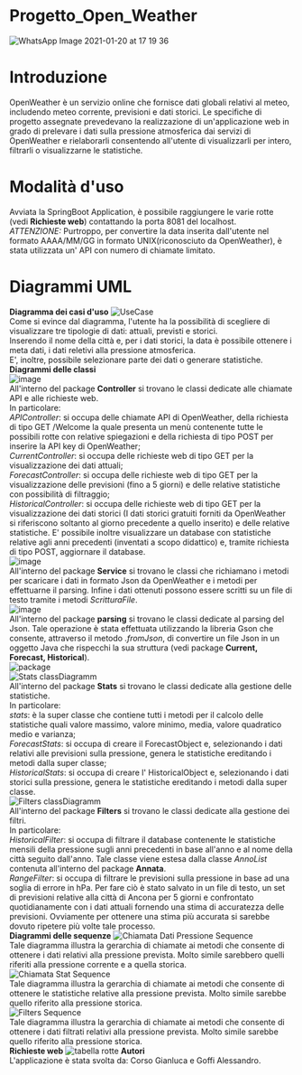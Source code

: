 # Progetto_Open_Weather
![WhatsApp Image 2021-01-20 at 17 19 36](https://user-images.githubusercontent.com/75131126/105203795-cd494680-5b43-11eb-8246-2640be8a7c72.jpeg)
# Introduzione
OpenWeather è un servizio online che fornisce dati globali relativi al meteo, includendo meteo corrente, previsioni e dati storici.
Le specifiche di progetto assegnate prevedevano la realizzazione di un'applicazione web in grado di prelevare i dati sulla pressione atmosferica dai servizi di OpenWeather e rielaborarli consentendo all'utente di visualizzarli per intero,  filtrarli o visualizzarne le statistiche.
# Modalità d'uso
Avviata la SpringBoot Application, è possibile raggiungere le varie rotte (vedi <b>Richieste web</b>) contattando la porta 8081 del localhost.<br>
<i>ATTENZIONE:</i> Purtroppo, per convertire la data inserita dall'utente nel formato AAAA/MM/GG in formato UNIX(riconosciuto da OpenWeather), è stata utilizzata un' API con numero di chiamate limitato.
# Diagrammi UML
<b>Diagramma dei casi d'uso</b>
![UseCase](https://user-images.githubusercontent.com/76054341/105207337-b147a400-5b47-11eb-97fb-9a3bcf883508.jpg)
<br>Come si evince dal diagramma, l'utente ha la possibilità di scegliere di visualizzare tre tipologie di dati: attuali, previsti e storici.<br>
Inserendo il nome della città e, per i dati storici, la data è possibile ottenere i meta dati, i dati reletivi alla pressione atmosferica.<br> 
E', inoltre, possibile selezionare parte dei dati o generare statistiche.<br>
<b>Diagrammi delle classi</b><br>
![image](https://user-images.githubusercontent.com/76054341/105208793-62027300-5b49-11eb-944c-ed439c71f927.png)
<br>All'interno del package <b>Controller</b> si trovano le classi dedicate alle chiamate API e alle richieste web.<br>
In particolare:<br> 
<i>APIController</i>: si occupa delle chiamate API di OpenWeather, della richiesta di tipo GET /Welcome la quale presenta un menù contenente tutte le possibili rotte con relative spiegazioni e della richiesta di tipo POST per inserire la API key di OpenWeather;<br>
<i>CurrentController</i>: si occupa delle richieste web di tipo GET per la visualizzazione dei dati attuali;<br>
<i>ForecastController</i>: si occupa delle richieste web di tipo GET per la visualizzazione delle previsioni (fino a 5 giorni) e delle relative statistiche con possibilità di filtraggio;<br>
<i>HistoricalController</i>: si occupa delle richieste web di tipo GET per la visualizzazione dei dati storici (I dati storici gratuiti forniti da OpenWeather si riferiscono soltanto al giorno precedente a quello inserito) e delle relative statistiche. E' possibile inoltre visualizzare un database con statistiche relative agli anni precedenti (inventati a scopo didattico) e, tramite richiesta di tipo POST, aggiornare il database.<br>
![image](https://user-images.githubusercontent.com/76054341/105212271-88c2a880-5b4d-11eb-95fa-b92830682fad.png)
<br>All'interno del package <b>Service</b> si trovano le classi che richiamano i metodi per scaricare i dati in formato Json da OpenWeather e i metodi per effettuarne il parsing. Infine i dati ottenuti possono essere scritti su un file di testo tramite i metodi <i>ScritturaFile</i>.<br>
![image](https://user-images.githubusercontent.com/76054341/105211971-28336b80-5b4d-11eb-86d2-90284b134d08.png)
<br>All'interno del package <b>parsing</b> si trovano le classi dedicate al parsing del Json. Tale operazione è stata effettuata utilizzando la libreria Gson che consente, attraverso il metodo <i>.fromJson</i>, di convertire un file Json in un oggetto Java che rispecchi la sua struttura (vedi package <b>Current, Forecast, Historical</b>).<br>
![package](https://user-images.githubusercontent.com/76054341/105214496-5e261f00-5b50-11eb-9e9d-f333280c3a75.png)
<br>
![Stats classDiagramm](https://user-images.githubusercontent.com/76054341/105214759-b3fac700-5b50-11eb-9b5c-a1dcfb2ca265.jpg)
<br>All'interno del package <b>Stats</b> si trovano le classi dedicate alla gestione delle statistiche.<br>
In particolare:<br>
<i>stats</i>: è la super classe che contiene tutti i metodi per il calcolo delle statistiche quali valore massimo, valore minimo, media, valore quadratico medio e varianza;<br>
<i>ForecastStats</i>: si occupa di creare il ForecastObject e, selezionando i dati relativi alle previsioni sulla pressione, genera le statistiche ereditando i metodi dalla super classe;<br>
<i>HistoricalStats</i>: si occupa di creare l' HistoricalObject e, selezionando i dati storici sulla pressione, genera le statistiche ereditando i metodi dalla super classe.<br>
![Filters classDiagramm](https://user-images.githubusercontent.com/76054341/105214815-cb39b480-5b50-11eb-9c2f-650f8e593d86.jpg)
<br>All'interno del package <b>Filters</b> si trovano le classi dedicate alla gestione dei filtri.<br>
In particolare:<br>
<i>HistoricalFilter</i>: si occupa di filtrare il database contenente le statistiche mensili della pressione sugli anni precedenti in base all'anno e al nome della città seguito dall'anno. Tale classe viene estesa dalla classe <i>AnnoList</i> contenuta all'interno del package <b>Annata</b>.<br>
<i>RangeFilter</i>: si occupa di filtrare le previsioni sulla pressione in base ad una soglia di errore in hPa. Per fare ciò è stato salvato in un file di testo, un set di previsioni relative alla città di Ancona per 5 giorni e confrontato quotidianamente con i dati attuali fornendo una stima di accuratezza delle previsioni. Ovviamente per ottenere una stima più accurata si sarebbe dovuto ripetere più volte tale processo.<br>
<b>Diagrammi delle sequenze</b>
![Chiamata Dati Pressione Sequence ](https://user-images.githubusercontent.com/76054341/105214909-e3113880-5b50-11eb-88e8-a31da930bad7.jpg)
<br>Tale diagramma illustra la gerarchia di chiamate ai metodi che consente di ottenere i dati relativi alla pressione prevista. Molto simile sarebbero quelli riferiti alla pressione corrente e a quella storica.<br>
![Chiamata Stat Sequence](https://user-images.githubusercontent.com/76054341/105214912-e3a9cf00-5b50-11eb-8744-7b5aca23e182.jpg)
<br>Tale diagramma illustra la gerarchia di chiamate ai metodi che consente di ottenere le statistiche relative alla pressione prevista. Molto simile sarebbe quello riferito  alla pressione storica.<br>
![Filters Sequence](https://user-images.githubusercontent.com/76054341/105214906-e278a200-5b50-11eb-8b8a-4b6b0bce1c13.jpg)
<br>Tale diagramma illustra la gerarchia di chiamate ai metodi che consente di ottenere i dati filtrati relativi alla pressione prevista. Molto simile sarebbe quello riferito  alla pressione storica.<br>
<b>Richieste web</b>
![tabella rotte](https://user-images.githubusercontent.com/76054341/105220124-91b87780-5b57-11eb-8bcf-a1ceb20f446f.jpg)
<b>Autori</b><br>
L'applicazione è stata svolta da: Corso Gianluca e Goffi Alessandro.
